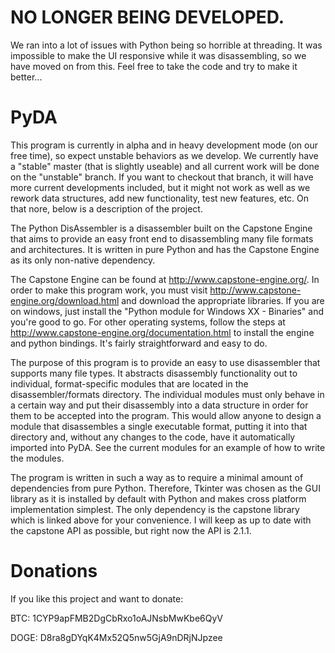 NO LONGER BEING DEVELOPED.
==========================

We ran into a lot of issues with Python being so horrible at threading. It was impossible to make the UI responsive while it was disassembling, so we have moved on from this. Feel free to take the code and try to make it better...

PyDA
====

This program is currently in alpha and in heavy development mode (on our free time), so expect unstable behaviors as we develop. We currently have a "stable" master (that is slightly useable) and all current work will be done on the "unstable" branch. If you want to checkout that branch, it will have more current developments included, but it might not work as well as we rework data structures, add new functionality, test new features, etc. On that nore, below is a description of the project.

The Python DisAssembler is a disassembler built on the Capstone Engine that aims to provide an easy front end to disassembling many file formats and architectures. It is written in pure Python and has the Capstone Engine as its only non-native dependency.

The Capstone Engine can be found at http://www.capstone-engine.org/. In order to make this program work, you must visit http://www.capstone-engine.org/download.html and download the appropriate libraries. If you are on windows, just install the "Python module for Windows XX - Binaries" and you're good to go. For other operating systems, follow the steps at http://www.capstone-engine.org/documentation.html to install the engine and python bindings. It's fairly straightforward and easy to do.

The purpose of this program is to provide an easy to use disassembler that supports many file types. It abstracts disassembly functionality out to individual, format-specific modules that are located in the disassembler/formats directory. The individual modules must only behave in a certain way and put their disassembly into a data structure in order for them to be accepted into the program. This would allow anyone to design a module that disassembles a single executable format, putting it into that directory and, without any changes to the code, have it automatically imported into PyDA. See the current modules for an example of how to write the modules.

The program is written in such a way as to require a minimal amount of dependencies from pure Python. Therefore, Tkinter was chosen as the GUI library as it is installed by default with Python and makes cross platform implementation simplest. The only dependency is the capstone library which is linked above for your convenience. I will keep as up to date with the capstone API as possible, but right now the API is 2.1.1.

Donations
=========
If you like this project and want to donate:

BTC: 1CYP9apFMB2DgCbRxo1oAJNsbMwKbe6QyV

DOGE: D8ra8gDYqK4Mx52Q5nw5GjA9nDRjNJpzee
